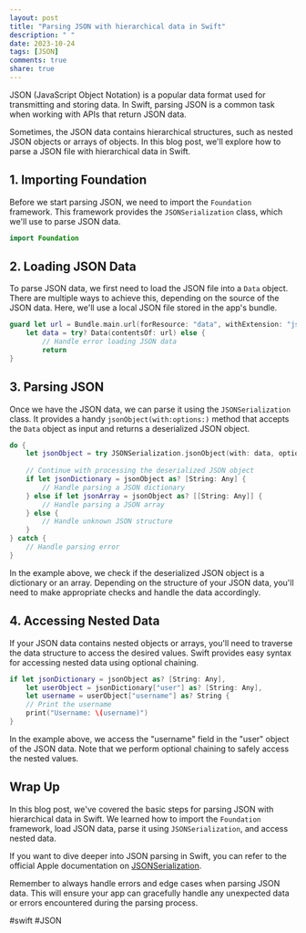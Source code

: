 ```yaml
---
layout: post
title: "Parsing JSON with hierarchical data in Swift"
description: " "
date: 2023-10-24
tags: [JSON]
comments: true
share: true
---
```


JSON (JavaScript Object Notation) is a popular data format used for transmitting and storing data. In Swift, parsing JSON is a common task when working with APIs that return JSON data. 

Sometimes, the JSON data contains hierarchical structures, such as nested JSON objects or arrays of objects. In this blog post, we'll explore how to parse a JSON file with hierarchical data in Swift.

## 1. Importing Foundation

Before we start parsing JSON, we need to import the `Foundation` framework. This framework provides the `JSONSerialization` class, which we'll use to parse JSON data.

```swift
import Foundation
```

## 2. Loading JSON Data

To parse JSON data, we first need to load the JSON file into a `Data` object. There are multiple ways to achieve this, depending on the source of the JSON data. Here, we'll use a local JSON file stored in the app's bundle.

```swift
guard let url = Bundle.main.url(forResource: "data", withExtension: "json"),
    let data = try? Data(contentsOf: url) else {
        // Handle error loading JSON data
        return
}
```

## 3. Parsing JSON

Once we have the JSON data, we can parse it using the `JSONSerialization` class. It provides a handy `jsonObject(with:options:)` method that accepts the `Data` object as input and returns a deserialized JSON object.

```swift
do {
    let jsonObject = try JSONSerialization.jsonObject(with: data, options: [])
    
    // Continue with processing the deserialized JSON object
    if let jsonDictionary = jsonObject as? [String: Any] {
        // Handle parsing a JSON dictionary
    } else if let jsonArray = jsonObject as? [[String: Any]] {
        // Handle parsing a JSON array
    } else {
        // Handle unknown JSON structure
    }
} catch {
    // Handle parsing error
}
```

In the example above, we check if the deserialized JSON object is a dictionary or an array. Depending on the structure of your JSON data, you'll need to make appropriate checks and handle the data accordingly.

## 4. Accessing Nested Data

If your JSON data contains nested objects or arrays, you'll need to traverse the data structure to access the desired values. Swift provides easy syntax for accessing nested data using optional chaining.

```swift
if let jsonDictionary = jsonObject as? [String: Any],
    let userObject = jsonDictionary["user"] as? [String: Any],
    let username = userObject["username"] as? String {
    // Print the username
    print("Username: \(username)")
}
```

In the example above, we access the "username" field in the "user" object of the JSON data. Note that we perform optional chaining to safely access the nested values.

## Wrap Up

In this blog post, we've covered the basic steps for parsing JSON with hierarchical data in Swift. We learned how to import the `Foundation` framework, load JSON data, parse it using `JSONSerialization`, and access nested data.

If you want to dive deeper into JSON parsing in Swift, you can refer to the official Apple documentation on [JSONSerialization](https://developer.apple.com/documentation/foundation/jsonserialization).

Remember to always handle errors and edge cases when parsing JSON data. This will ensure your app can gracefully handle any unexpected data or errors encountered during the parsing process.

#swift #JSON